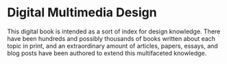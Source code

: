 # Digital Multimedia Design
 This digital book is intended as a sort of index for design knowledge. There have been hundreds and possibly thousands of books written about each topic in print, and an extraordinary amount of articles, papers, essays, and blog posts have been authored to extend this multifaceted knowledge.

